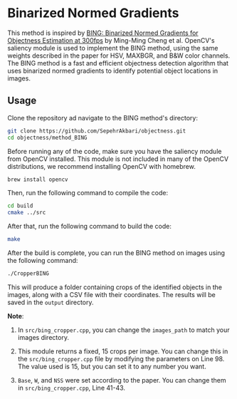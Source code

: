 # Binarized Normed Gradients

This method is inspired by [BING: Binarized Normed Gradients for Objectness Estimation at 300fps](https://mmcheng.net/bing/) by Ming-Ming Cheng et al. OpenCV's saliency module is used to implement the BING method, using the same weights described in the paper for HSV, MAXBGR, and B&W color channels. The BING method is a fast and efficient objectness detection algorithm that uses binarized normed gradients to identify potential object locations in images.

## Usage

Clone the repository ad navigate to the BING method's directory:

```bash
git clone https://github.com/SepehrAkbari/objectness.git
cd objectness/method_BING
```

Before running any of the code, make sure you have the saliency module from OpenCV installed. This module is not included in many of the OpenCV distributions, we recommend installing OpenCV with homebrew.

```bash
brew install opencv
```

Then, run the following command to compile the code:

```bash
cd build
cmake ../src
```
After that, run the following command to build the code:

```bash
make
```

After the build is complete, you can run the BING method on images using the following command:

```bash
./CropperBING
```

This will produce a folder containing crops of the identified objects in the images, along with a CSV file with their coordinates. The results will be saved in the `output` directory.

**Note**:

1. In `src/bing_cropper.cpp`, you can change the `images_path` to match your images directory.

2. This module returns a fixed, 15 crops per image. You can change this in the `src/bing_cropper.cpp` file by modifying the parameters on Line 98. The value used is 15, but you can set it to any number you want.

3. `Base`, `W`, and `NSS` were set according to the paper. You can change them in `src/bing_cropper.cpp`, Line 41-43.